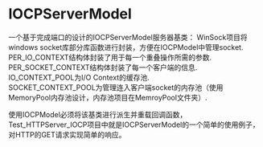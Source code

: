 # IOCPServerModel
一个基于完成端口的设计的IOCPServerModel服务器基类：
WinSock项目将windows socket库部分库函数进行封装，方便在IOCPModel中管理socket.  
PER_IO_CONTEXT结构体封装了用于每一个重叠操作所需的参数.   
PER_SOCKET_CONTEXT结构体封装了每一个客户端的信息.   
IO_CONTEXT_POOL为I/O Context的缓存池.  
SOCKET_CONTEXT_POOL为管理连入客户端socket的内存池（使用MemoryPool内存池设计，内存池项目在MemroyPool文件夹）.    

使用IOCPModel必须将该基类进行派生并重载回调函数，Test_HTTPServer_IOCP项目中就是IOCPServerModel的一个简单的使用例子，对HTTP的GET请求实现简单的响应。  
